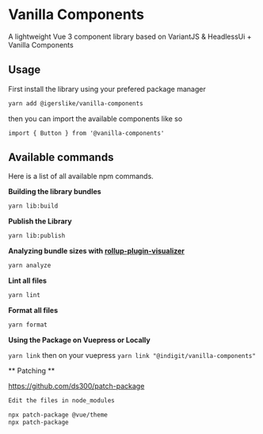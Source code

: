 # Vanilla Components

A lightweight Vue 3 component library based on VariantJS & HeadlessUi + Vanilla Components


## Usage

First install the library using your prefered package manager

```bash
yarn add @igerslike/vanilla-components
```

then you can import the available components like so

```vue
import { Button } from '@vanilla-components'
```

## Available commands

Here is a list of all available npm commands.

**Building the library bundles**

```bash
yarn lib:build
```

**Publish the Library**

```bash
yarn lib:publish
```

**Analyzing bundle sizes with [rollup-plugin-visualizer](https://github.com/btd/rollup-plugin-visualizer)**

```bash
yarn analyze
```

**Lint all files**

```bash
yarn lint
```

**Format all files**
```bash
yarn format
```

**Using the Package on Vuepress or Locally**

`yarn link` then on your vuepress `yarn link "@indigit/vanilla-components"`

** Patching **

https://github.com/ds300/patch-package

```bash
Edit the files in node_modules

npx patch-package @vue/theme
npx patch-package
```
